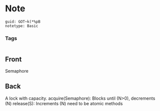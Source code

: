 # Note
```
guid: GOT~k(*%pB
notetype: Basic
```

### Tags
```
```

## Front
Semaphore

## Back
A lock with capacity.
acquire(Semaphore): Blocks until \(N>0\), decrements \(N\)
release(S): Increments \(N\)
need to be atomic methods

